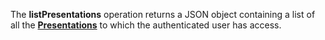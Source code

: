 <a name="listPresentations"></a>The **listPresentations** operation returns a JSON object containing a list of all the <a href="#presentations">**Presentations**</a> to which the authenticated user has access.
